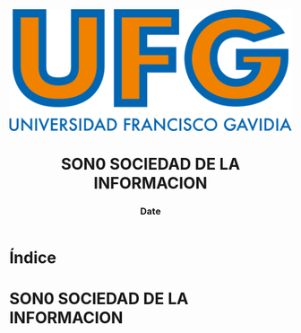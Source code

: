 <!-- title: SON0 SOCIEDAD DE LA INFORMACION -->

<link rel="stylesheet" href="../../static/style.css">

<script defer src="../../static/script.js"></script>

<header>

<img src="../../static/logo.png">

# SON0 SOCIEDAD DE LA INFORMACION <!-- omit in toc -->

### Date <!-- omit in toc -->

</header>

<toc>

# Índice <!-- omit in toc -->

</toc>

# SON0 SOCIEDAD DE LA INFORMACION

